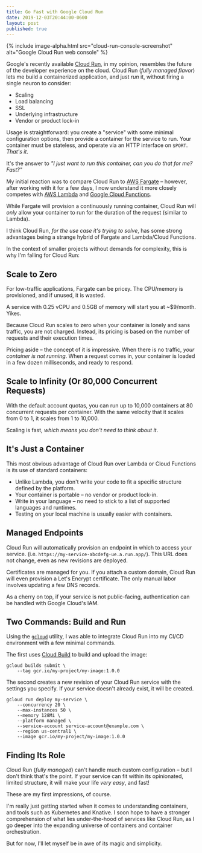 ```yaml
---
title: Go Fast with Google Cloud Run
date: 2019-12-03T20:44:00-0600
layout: post
published: true
---
```


{% include image-alpha.html src="cloud-run-console-screenshot" alt="Google Cloud Run web console" %}

Google's recently available [Cloud Run](https://cloud.google.com/run/), in my opinion, resembles the future of the developer experience on the cloud. Cloud Run (*fully managed flavor*) lets me build a containerized application, and just *run* it, without firing a single neuron to consider:

* Scaling
* Load balancing
* SSL
* Underlying infrastructure
* Vendor or product lock-in

<!--more-->

Usage is straightforward: you create a "service" with some minimal configuration options, then provide a container for the service to run. Your container must be stateless, and operate via an HTTP interface on `$PORT`. *That's it*.

It's the answer to *"I just want to run this container, can you do that for me? Fast?"*

My initial reaction was to compare Cloud Run to [AWS Fargate](https://aws.amazon.com/fargate/) – however, after working with it for a few days, I now understand it more closely competes with [AWS Lambda](https://aws.amazon.com/lambda/) and [Google Cloud Functions](https://cloud.google.com/functions/).

While Fargate will provision a continuously running container, Cloud Run will *only* allow your container to run for the duration of the request (similar to Lambda).

I think Cloud Run, *for the use case it's trying to solve*, has some strong advantages being a strange hybrid of Fargate and Lambda/Cloud Functions.

In the context of smaller projects without demands for complexity, this is why I'm falling for Cloud Run:

## Scale to Zero

For low-traffic applications, Fargate can be pricey. The CPU/memory is provisioned, and if unused, it is wasted.

A service with 0.25 vCPU and 0.5GB of memory will start you at ~$9/month. Yikes.

Because Cloud Run scales to zero when your container is lonely and sans traffic, you are not charged. Instead, its pricing is based on the number of requests and their execution times.

Pricing aside – the concept of it is impressive. When there is no traffic, *your container is not running*. When a request comes in, your container is loaded in a few dozen milliseconds, and ready to respond.

## Scale to Infinity (Or 80,000 Concurrent Requests)

With the default account quotas, you can run up to 10,000 containers at 80 concurrent requests per container. With the same velocity that it scales from 0 to 1, it scales from 1 to 10,000.

Scaling is fast, *which means you don't need to think about it*.

## It's Just a Container

This most obvious advantage of Cloud Run over Lambda or Cloud Functions is its use of standard containers:

* Unlike Lambda, you don't write your code to fit a specific structure defined by the platform.
* Your container is portable – no vendor or product lock-in.
* Write in your language – no need to stick to a list of supported languages and runtimes.
* Testing on your local machine is usually easier with containers.

## Managed Endpoints

Cloud Run will automatically provision an endpoint in which to access your service. (i.e. `https://my-service-abcdefg-ue.a.run.app/`). This URL does not change, even as new revisions are deployed.

Certificates are managed for you. If you attach a custom domain, Cloud Run will even provision a Let's Encrypt certificate. The only manual labor involves updating a few DNS records.

As a cherry on top, if your service is not public-facing, authentication can be handled with Google Cloud's IAM.

## Two Commands: Build and Run

Using the [`gcloud`](https://cloud.google.com/sdk/gcloud/) utility, I was able to integrate Cloud Run into my CI/CD environment with a few minimal commands.

The first uses [Cloud Build](https://cloud.google.com/cloud-build/) to build and upload the image:

```
gcloud builds submit \
	--tag gcr.io/my-project/my-image:1.0.0
```

The second creates a new revision of your Cloud Run service with the settings you specify. If your service doesn't already exist, it will be created.

```
gcloud run deploy my-service \
	--concurrency 20 \
	--max-instances 50 \
	--memory 128Mi \
	--platform managed \
	--service-account service-account@example.com \
	--region us-central1 \
	--image gcr.io/my-project/my-image:1.0.0
```

## Finding Its Role

Cloud Run (*fully managed*) can't handle much custom configuration – but I don't think that's the point. If your service can fit within its opinionated, limited structure, it will make your life *very easy*, and fast!

These are my first impressions, of course.

I'm really just getting started when it comes to understanding containers, and tools such as Kubernetes and Knative. I soon hope to have a stronger comprehension of what lies under-the-hood of services like Cloud Run, as I go deeper into the expanding universe of containers and container orchestration.

But for now, I'll let myself be in awe of its magic and simplicity.